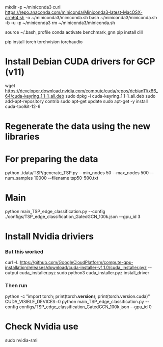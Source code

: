 mkdir -p ~/miniconda3
curl https://repo.anaconda.com/miniconda/Miniconda3-latest-MacOSX-arm64.sh -o ~/miniconda3/miniconda.sh
bash ~/miniconda3/miniconda.sh -b -u -p ~/miniconda3
rm ~/miniconda3/miniconda.sh

source ~/.bash_profile
conda activate benchmark_gnn
pip install dill

pip install torch torchvision torchaudio


# Install Debian CUDA drivers for GCP (v11)
wget https://developer.download.nvidia.com/compute/cuda/repos/debian11/x86_64/cuda-keyring_1.1-1_all.deb
sudo dpkg -i cuda-keyring_1.1-1_all.deb
sudo add-apt-repository contrib
sudo apt-get update
sudo apt-get -y install cuda-toolkit-12-6


# Regenerate the data using the new libraries


# For preparing the data
python ./data/TSP/generate_TSP.py --min_nodes 50 --max_nodes 500 --num_samples 10000 --filename tsp50-500.txt

# Main
python main_TSP_edge_classification.py --config ./configs/TSP_edge_classification_GatedGCN_100k.json --gpu_id 3

# Install Nvidia driviers
<!-- 
This didn't work
sudo apt-get update
sudo apt-get install software-properties-common

echo "deb http://security.debian.org/debian-security bullseye-security main" | sudo tee -a /etc/apt/sources.list
sudo apt update
sudo apt install libssl1.1

sudo apt install libcuda1=560.35.03-1 libnvidia-fbc1=560.35.03-1 libnvidia-opticalflow1=560.35.03-1 libnvcuvid1=560.35.03-1
sudo tee -a /etc/apt/sources.list << EOF
deb http://deb.debian.org/debian bullseye main contrib non-free
deb http://deb.debian.org/debian-security/ bullseye-security main contrib non-free
deb http://deb.debian.org/debian bullseye-updates main contrib non-free
EOF

sudo apt update

sudo apt install linux-headers-amd64 nvidia-driver

sudo apt install libcuda1=560.35.03-1 libnvidia-fbc1=560.35.03-1 libnvidia-opticalflow1=560.35.03-1 libnvcuvid1=560.35.03-1

 -->

### But this worked
curl -L https://github.com/GoogleCloudPlatform/compute-gpu-installation/releases/download/cuda-installer-v1.1.0/cuda_installer.pyz --output cuda_installer.pyz
sudo python3 cuda_installer.pyz install_driver

### Then run

python -c "import torch; print(torch.__version__); print(torch.version.cuda)"
CUDA_VISIBLE_DEVICES=0 python main_TSP_edge_classification.py --config configs/TSP_edge_classification_GatedGCN_100k.json --gpu_id 0


# Check Nvidia use
sudo nvidia-smi